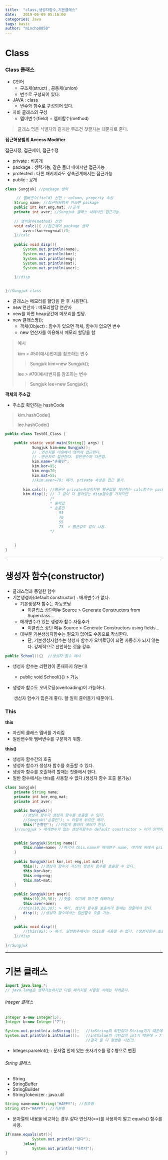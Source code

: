 ```yaml
---
title:  "class,생성자함수,기본클래스"
date:   2019-06-09 05:16:00
categories: Java
tags: basic
author: "mincho8050"
---
```


# Class 



### Class 클래스



- C언어 
  - 구조체(struct) , 공용체(union)
  - 변수로 구성되어 있다.
- JAVA : class
  - 변수와 함수로 구성되어 있다.
- 자바 클래스의 구성
  - 멤버변수(field) + 멤버함수(method)



> 클래스 명은 식별자와 같지만 무조건 첫글자는 대문자로 준다.



**접근허용범위 Access Modifier**

접근지정, 접근제어, 접근수정

- private : 비공개
- package : 생략가능, 같은 폴더 내에서만 접근가능
- protected : 다른 패키지라도  상속관계에서는 접근가능
- public : 공개

```java
class Sungjuk{ //package 생략

	 // 멤버변수(field) 선언 : column, property 속성
	String name; //접근허용범위 안쓰면 package
	public int kor,eng,mat; //공개
	private int aver; //Sungjuk 클래스 내에서만 접근가능.
	
	// 멤버함수(method) 선언
	void calc(){ //접근제어 package 생략
		aver=(kor+eng+mat)/3;
	}//calc
	
	public void disp(){
		System.out.println(name);
		System.out.println(kor);
		System.out.println(eng);
		System.out.println(mat);
		System.out.println(aver);
		
	}//disp

	
}//Sungjuk class
```



- 클래스는 메모리를 할당을 한 후 사용한다.
- new 연산자 : 메모리할당 연산자
- new를 하면 heap공간에 메모리를 할당.
- new 클래스명();
  - 객체(Object) : 함수가 있으면 객체, 함수가 없으면 변수
  - new 연산자를 이용해서 메모리 할당을 함

> 예시
>
> kim > #50(예시)번지를 참조하는 변수
>
> >  Sungjuk kim=new Sungjuk();
>
> lee > #70(예시)번지를 참조하는 변수
>
> > Sungjuk lee=new Sungjuk();



**객체의 주소값**

- 주소값 확인하는 hashCode

> kim.hashCode()
>
> lee.hashCode()

```java
public class Test01_Class {

	public static void main(String[] args) {
            Sungjuk kim=new Sungjuk();
            // .연산자를 이용해서 멤버에 접근한다.
            // .연산자로 접근한다. 일반변수와 다른점.
            kim.name="손흥민"; 
            kim.kor=95;
            kim.eng=70;
            kim.mat=55;
            //kim.aver=70; 에러. private 속성은 접근 불가.
        
        kim.calc(); //평균은 private속성이지만 평균값을 계산하는 calc함수는 package기 때문에 가져올 수 있음.
		kim.disp(); // 그 값이 다 들어있는 disp함수를 가져오면 
        			/*
		            * 출력값
		            * 손흥민
						95
						70
						55
						73  > 평균값도 같이 나옴.
		            */
		
        
    }
}
```





------





# 생성자 함수(constructor)

- 클래스명과 동일한 함수
- 기본생성자(default constructor) : 매개변수가 없다.
  - 기본생성자 함수는 자동코딩
    - 이클립스 상단메뉴 Source >  Generate Constructors from Superclass...  
  - 매개변수가 있는 생성자 함수 자동추가
    - 이클립스 상단 메뉴 Source > Generate Constructors using fields...
  - 대부분 기본생성자함수는 필요가 없어도 수동으로 작성한다.
    - 단, 기본생성자함수는 생성자 함수가 오버로딩이 되면 자동추가 되지 않는다. 강제적으로 선언하는 것을 강추.

```java
public School(){}  //생성자 함수 예시
```

- 생성자 함수는 리턴형이 존재하지 않는다!

  - public void School(){}  > 가능

- 생성자 함수도 오버로딩(overloading)이 가능하다.

  ​	생성자 함수가 많은게 좋다. 할 일이 줄어들기 때문이다.





### This

**this**

- 자신의 클래스 멤버를 가리킴
- 일반변수와 멤버변수를 구분하기 위함.

**this()**

- 생성자 함수간의 호출
- 생성자 함수가 생성자 함수를 호출할 수 있다.
- 생상자 함수를 호출하려 할때는 첫줄에서 한다.
- 일반 함수에서는 this를 사용할 수 없다.(생성자 함수 호출 불가능)

```java
class Sungjuk{
	private String name;
	private int kor,eng,mat;
	private int aver;
	
	public Sungjuk(){
		//생성자 함수가 생성자 함수를 호출할 수 있다.
		//Sungjuk("손흥민"); > 이렇게 부르면 에러.
		this("손흥민"); //이렇게 불러야 에러가 안남. 
	}//sungjuk > 매개변수가 없는 생성자함수는 default constructor > 이거 안적어도 되고 edit가면 자동생성
	

	public Sungjuk(String name){
		this.name=name; //여기서 this.name은 매개변수 name, 여기에 위에서 private name한 것을 대입.
	}
	
	public Sungjuk(int kor,int eng,int mat){
		this(); //생성자 함수가 자신의 생성자 함수를 호출할 수 있다. 
		this.kor=kor;
		this.eng=eng;
		this.mat=mat;
	}
	
	public Sungjuk(int aver){
		this(10,20,30); //첫줄. 여기에 적으면 에러아님
		this.aver=aver;
	  //this(10,20,30); > 에러, 생성자 함수를 호출하려 할때는 첫줄에서 한다.
		disp(); //생성자 함수에서는 일반함수 호출 가능.
	}
	
	public void disp(){
		//this(85); > 에러, 일반함수에서는 this를 사용할 수 없다. (생성자함수 호출 불가능)
	}//disp
	
}//Sungjuk
```





------





# 기본 클래스

```java
import java.lang.*; 
// java.lang은 생략가능하지만 다른 패키지를 사용할 시에는 적어준다.
```



###### Integer 클래스

```java
Integer a=new Integer(5);
Integer b=new Integer("7");

System.out.println(a.toString());   //toString의 리턴값이 String이기 떄문에 > "5"
System.out.println(b.intValue());   //intValue의 리턴값이 int기 떄문에 > 7
                                    //결국 둘 다 형변환 시킨것.
```

- Integer.parseInt(); : 문자열 안에 있는 숫자기호를 정수형으로 변환



###### String 클래스

- String
- StringBuffer
- StringBuilder
- StringTokenizer : java.util

```java
String name=new String("HAPPY"); //참조형
String str="HAPPY"; //기본형
```

- 문자열의 내용을 비교하는 경우 같다 연산자(==)를 사용하지 말고 equals() 함수를 사용.

```java
if(name.equals(str)){
			System.out.println("같다");
		}else{
			System.out.println("다르다");
}
```
